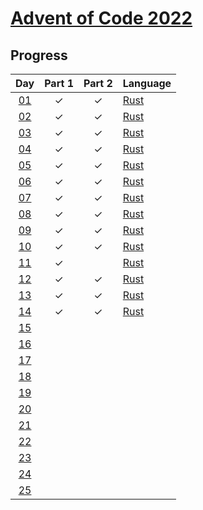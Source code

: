 # [Advent of Code 2022](https://adventofcode.com/2022)

## Progress

| Day  | Part 1 | Part 2 | Language |
| :--: | :----: | :----: | :------- |
| [01] |   ✓    |   ✓    | [Rust]   |
| [02] |   ✓    |   ✓    | [Rust]   |
| [03] |   ✓    |   ✓    | [Rust]   |
| [04] |   ✓    |   ✓    | [Rust]   |
| [05] |   ✓    |   ✓    | [Rust]   |
| [06] |   ✓    |   ✓    | [Rust]   |
| [07] |   ✓    |   ✓    | [Rust]   |
| [08] |   ✓    |   ✓    | [Rust]   |
| [09] |   ✓    |   ✓    | [Rust]   |
| [10] |   ✓    |   ✓    | [Rust]   |
| [11] |   ✓    |        | [Rust]   |
| [12] |   ✓    |   ✓    | [Rust]   |
| [13] |   ✓    |   ✓    | [Rust]   |
| [14] |   ✓    |   ✓    | [Rust]   |
| [15] |        |        |          |
| [16] |        |        |          |
| [17] |        |        |          |
| [18] |        |        |          |
| [19] |        |        |          |
| [20] |        |        |          |
| [21] |        |        |          |
| [22] |        |        |          |
| [23] |        |        |          |
| [24] |        |        |          |
| [25] |        |        |          |

<!-- links -->

[rust]: https://www.rust-lang.org
[01]: day-01/
[02]: day-02/
[03]: day-03/
[04]: day-04/
[05]: day-05/
[06]: day-06/
[07]: day-07/
[08]: day-08/
[09]: day-09/
[10]: day-10/
[11]: day-11/
[12]: day-12/
[13]: day-13/
[14]: day-14/
[15]: day-15/
[16]: day-16/
[17]: day-17/
[18]: day-18/
[19]: day-19/
[20]: day-20/
[21]: day-21/
[22]: day-22/
[23]: day-23/
[24]: day-24/
[25]: day-25/
